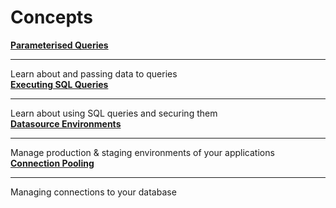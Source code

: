 # Concepts

<div className="containerGridSampleApp">
<div className="containerColumnSampleApp columnGrid column-one">
        <div className="containerCol">
            <a href="/connect-data/concepts/dynamic-queries"><strong>Parameterised Queries</strong></a>
        </div> <hr className="gradient-hr" />
        <div className="containerDescription">Learn about and passing data to queries</div>
        <div className="containerTutorialLink"></div>
    </div>

  <div className="containerColumnSampleApp columnGrid column-two">
        <div className="containerCol">
            <a href="/connect-data/concepts/dynamic-binding-in-queries"><strong>Executing SQL Queries</strong></a>
        </div> <hr className="gradient-hr" />
        <div className="containerDescription">Learn about using SQL queries and securing them</div>
        <div className="containerTutorialLink"></div>
    </div>
    
</div>

<div className="containerGridSampleApp">
<div className="containerColumnSampleApp columnGrid column-one">
        <div className="containerCol">
           <a href="/connect-data/concepts/Datasource-Environments"><strong>Datasource Environments</strong></a>
        </div><hr className="gradient-hr" />
        <div className="containerDescription">Manage production & staging environments of your applications</div>
         <div className="containerTutorialLink">
         </div>
    </div>
  <div className="containerColumnSampleApp columnGrid column-two">
        <div className="containerCol">
            <a href="/connect-data/concepts/connection-pooling"><strong>Connection Pooling</strong></a>
        </div> <hr className="gradient-hr" />
        <div className="containerDescription">Managing connections to your database</div>
        <div className="containerTutorialLink"></div>
    </div>
</div>
